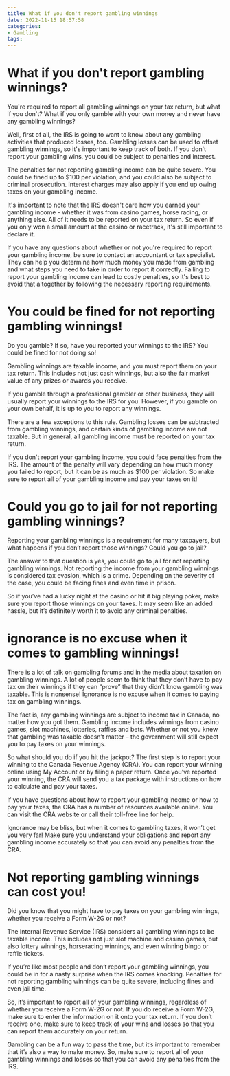 ```yaml
---
title: What if you don't report gambling winnings
date: 2022-11-15 18:57:58
categories:
- Gambling
tags:
---
```



#  What if you don't report gambling winnings?

You're required to report all gambling winnings on your tax return, but what if you don't? What if you only gamble with your own money and never have any gambling winnings?

Well, first of all, the IRS is going to want to know about any gambling activities that produced losses, too. Gambling losses can be used to offset gambling winnings, so it's important to keep track of both. If you don't report your gambling wins, you could be subject to penalties and interest.

The penalties for not reporting gambling income can be quite severe. You could be fined up to $100 per violation, and you could also be subject to criminal prosecution. Interest charges may also apply if you end up owing taxes on your gambling income.

It's important to note that the IRS doesn't care how you earned your gambling income - whether it was from casino games, horse racing, or anything else. All of it needs to be reported on your tax return. So even if you only won a small amount at the casino or racetrack, it's still important to declare it.

If you have any questions about whether or not you're required to report your gambling income, be sure to contact an accountant or tax specialist. They can help you determine how much money you made from gambling and what steps you need to take in order to report it correctly. Failing to report your gambling income can lead to costly penalties, so it's best to avoid that altogether by following the necessary reporting requirements.

#  You could be fined for not reporting gambling winnings!

Do you gamble? If so, have you reported your winnings to the IRS? You could be fined for not doing so!

Gambling winnings are taxable income, and you must report them on your tax return. This includes not just cash winnings, but also the fair market value of any prizes or awards you receive.

If you gamble through a professional gambler or other business, they will usually report your winnings to the IRS for you. However, if you gamble on your own behalf, it is up to you to report any winnings.

There are a few exceptions to this rule. Gambling losses can be subtracted from gambling winnings, and certain kinds of gambling income are not taxable. But in general, all gambling income must be reported on your tax return.

If you don't report your gambling income, you could face penalties from the IRS. The amount of the penalty will vary depending on how much money you failed to report, but it can be as much as $100 per violation. So make sure to report all of your gambling income and pay your taxes on it!

#  Could you go to jail for not reporting gambling winnings?

Reporting your gambling winnings is a requirement for many taxpayers, but what happens if you don’t report those winnings? Could you go to jail?

The answer to that question is yes, you could go to jail for not reporting gambling winnings. Not reporting the income from your gambling winnings is considered tax evasion, which is a crime. Depending on the severity of the case, you could be facing fines and even time in prison.

So if you’ve had a lucky night at the casino or hit it big playing poker, make sure you report those winnings on your taxes. It may seem like an added hassle, but it’s definitely worth it to avoid any criminal penalties.

#   ignorance is no excuse when it comes to gambling winnings!

There is a lot of talk on gambling forums and in the media about taxation on gambling winnings. A lot of people seem to think that they don’t have to pay tax on their winnings if they can “prove” that they didn’t know gambling was taxable. This is nonsense! Ignorance is no excuse when it comes to paying tax on gambling winnings.

The fact is, any gambling winnings are subject to income tax in Canada, no matter how you got them. Gambling income includes winnings from casino games, slot machines, lotteries, raffles and bets. Whether or not you knew that gambling was taxable doesn’t matter – the government will still expect you to pay taxes on your winnings.

So what should you do if you hit the jackpot? The first step is to report your winning to the Canada Revenue Agency (CRA). You can report your winning online using My Account or by filing a paper return. Once you’ve reported your winning, the CRA will send you a tax package with instructions on how to calculate and pay your taxes.

If you have questions about how to report your gambling income or how to pay your taxes, the CRA has a number of resources available online. You can visit the CRA website or call their toll-free line for help.

Ignorance may be bliss, but when it comes to gambling taxes, it won’t get you very far! Make sure you understand your obligations and report any gambling income accurately so that you can avoid any penalties from the CRA.

#  Not reporting gambling winnings can cost you!

Did you know that you might have to pay taxes on your gambling winnings, whether you receive a Form W-2G or not?

The Internal Revenue Service (IRS) considers all gambling winnings to be taxable income. This includes not just slot machine and casino games, but also lottery winnings, horseracing winnings, and even winning bingo or raffle tickets.

If you’re like most people and don’t report your gambling winnings, you could be in for a nasty surprise when the IRS comes knocking. Penalties for not reporting gambling winnings can be quite severe, including fines and even jail time.

So, it’s important to report all of your gambling winnings, regardless of whether you receive a Form W-2G or not. If you do receive a Form W-2G, make sure to enter the information on it onto your tax return. If you don’t receive one, make sure to keep track of your wins and losses so that you can report them accurately on your return.

Gambling can be a fun way to pass the time, but it’s important to remember that it’s also a way to make money. So, make sure to report all of your gambling winnings and losses so that you can avoid any penalties from the IRS.